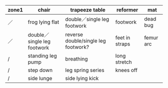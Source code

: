 |zone1|chair|trapeeze table| reformer|mat| 
|------|------|------|------|----|  
|／|frog lying flat|double／single leg footwork|footwork| dead bug|
|／|double／single leg footwork|reverse double/single leg footwork?|feet in straps|femur arc|
|/|standing leg pump|breathing|long stretch|
|/|step down|leg spring series|knees off|
|/|side lunge|side lying kick







